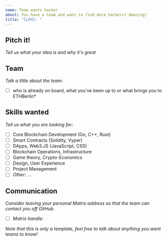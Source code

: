 ```yaml
---
name: Team wants hacker
about: You have a team and want to find more hackers? Amazing!
title: "[LFH]: "
---
```


## Pitch it!

*Tell us what your idea is and why it's great*

## Team

_Talk a little about the team:_

- [ ] who is already on board, what you've been up to or what brings you to ETHBerlin*

## Skills wanted

_Tell us what you are looking for:_

- [ ] Core Blockchain Development (Go, C++, Rust)
- [ ] Smart Contracts (Solidity, Vyper)
- [ ] DApps, Web3.JS (JavaScript, CSS)
- [ ] Blockchain Operations, Infrastructure
- [ ] Game theory, Crypto-Economics
- [ ] Design, User Experience
- [ ] Project Management
- [ ] _Other_: ...

## Communication

_Consider leaving your personal Matrix address so that the team can contact you off GitHub._

- [ ] _Matrix handle_:

_Note that this is only a template, feel free to talk about anything you want teams to know!_
